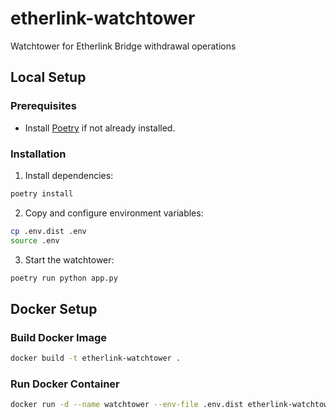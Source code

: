 # etherlink-watchtower
Watchtower for Etherlink Bridge withdrawal operations

## Local Setup
### Prerequisites
- Install [Poetry](https://python-poetry.org/docs/#installation) if not already installed.

### Installation
1. Install dependencies:
```bash
poetry install
```

2. Copy and configure environment variables:
```bash
cp .env.dist .env
source .env
```

3. Start the watchtower:
```bash
poetry run python app.py
```

## Docker Setup
### Build Docker Image
```bash
docker build -t etherlink-watchtower .
```

### Run Docker Container
```bash
docker run -d --name watchtower --env-file .env.dist etherlink-watchtower
```
